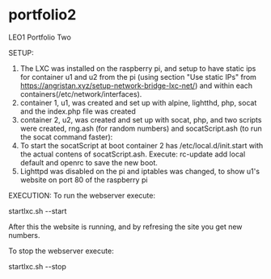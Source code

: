 # portfolio2
LEO1 Portfolio Two

SETUP:
1. The LXC was installed on the raspberry pi, and setup to have static ips for container u1 and u2 from the pi
(using section "Use static IPs" from https://angristan.xyz/setup-network-bridge-lxc-net/) and within each containers(/etc/network/interfaces).
2. container 1, u1, was created and set up with alpine, lightthd, php, socat and the index.php file was created
3. container 2, u2, was created and set up with socat, php, and two scripts were created, rng.ash (for random numbers) and socatScript.ash (to run the socat command faster):
4. To start the socatScript at boot container 2 has /etc/local.d/init.start with the actual contens of socatScript.ash. Execute: rc-update add local default and openrc to save the new boot.
5. Lighttpd was disabled on the pi and iptables was changed, to show u1's website on port 80 of the raspberry pi 

EXECUTION:
To run the webserver execute:

startlxc.sh --start

After this the website is running, and by refresing the site you get new numbers.

To stop the webserver execute:

startlxc.sh --stop
